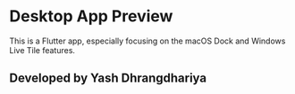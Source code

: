 # Desktop App Preview

This is a Flutter app, especially focusing on the macOS Dock and Windows Live Tile features.

## Developed by Yash Dhrangdhariya